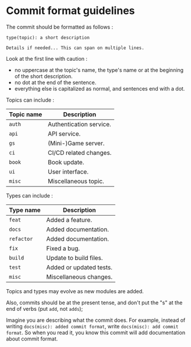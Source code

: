 # Commit format guidelines

The commit should be formatted as follows :

```
type(topic): a short description

Details if needed... This can span on multiple lines.
```

Look at the first line with caution :

- no uppercase at the topic's name, the type's name or at the beginning of the short description.
- no dot at the end of the sentence.
- everything else is capitalized as normal, and sentences end with a dot.

Topics can include :

| Topic name | Description             |
|------------|-------------------------|
| `auth`     | Authentication service. |
| `api`      | API service.            |
| `gs`       | (Mini-)Game server.     |
| `ci`       | CI/CD related changes.  |
| `book`     | Book update.            |
| `ui`       | User interface.         |
| `misc`     | Miscellaneous topic.    |

Types can include :

| Type name | Description            |
|-----------|------------------------|
| `feat`    | Added a feature.        |
| `docs`    | Added documentation.    |
| `refactor`| Added documentation.    |
| `fix`     | Fixed a bug.            |
| `build`   | Update to build files.  |
| `test`    | Added or updated tests. |
| `misc`    | Miscellaneous changes.  |

Topics and types may evolve as new modules are added.

Also, commits should be at the present tense, and don't put the "s" at the end
of verbs (put `add`, not `adds`);

Imagine you are describing what the commit does. For example, instead of writing
`docs(misc): added commit format`, write `docs(misc): add commit format`. So
when you read it, you know this commit will add documentation about commit
format.
